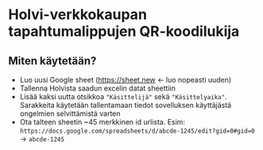 # Holvi-verkkokaupan tapahtumalippujen QR-koodilukija

## Miten käytetään?

- Luo uusi Google sheet (https://sheet.new <- luo nopeasti uuden)
- Tallenna Holvista saadun excelin datat sheettiin
- Lisää kaksi uutta otsikkoa `"Käsittelijä"` sekä `"Käsittelyaika"`. Sarakkeita käytetään tallentamaan tiedot sovelluksen käyttäjästä ongelmien selvittämistä varten
- Ota talteen sheetin ~45 merkkinen id urlista. Esim: `https://docs.google.com/spreadsheets/d/abcde-1245/edit?gid=0#gid=0` -> `abcde-1245`
